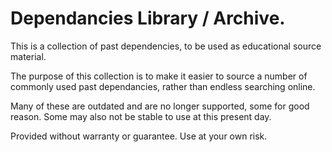 # Dependancies Library / Archive.

This is a collection of past dependencies, to be used as educational source material.

The purpose of this collection is to make it easier to source a number of commonly used past dependancies, rather than endless searching online.

Many of these are outdated and are no longer supported, some for good reason. Some may also not be stable to use at this present day.

Provided without warranty or guarantee. Use at your own risk.
